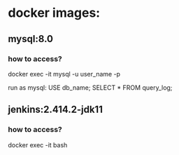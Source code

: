 # docker images:

## mysql:8.0

### how to access?
docker exec -it <mysql-container-id> mysql -u user_name -p

run as mysql:
USE db_name;
SELECT * FROM query_log;

## jenkins:2.414.2-jdk11
### how to access?
docker exec -it <jenkins-container-id> bash

